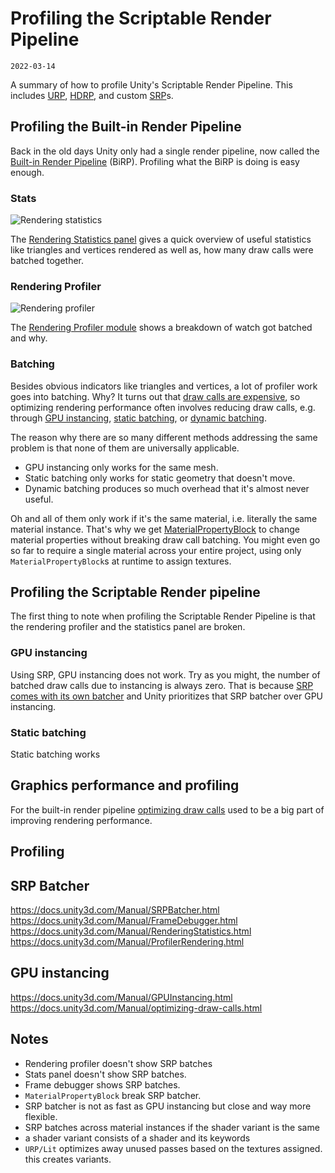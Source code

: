 # Profiling the Scriptable Render Pipeline
`2022-03-14`

A summary of how to profile Unity's Scriptable Render Pipeline. This includes [URP](https://docs.unity3d.com/Manual/universal-render-pipeline.html), [HDRP](https://docs.unity3d.com/Manual/high-definition-render-pipeline.html), and custom [SRP](https://docs.unity3d.com/Manual/ScriptableRenderPipeline.html)s.

## Profiling the Built-in Render Pipeline
Back in the old days Unity only had a single render pipeline, now called the [Built-in Render Pipeline](https://docs.unity3d.com/Manual/built-in-render-pipeline.html) (BiRP). Profiling what the BiRP is doing is easy enough.

### Stats
![Rendering statistics](https://docs.unity3d.com/uploads/Main/GameViewStats.png)

The [Rendering Statistics panel](https://docs.unity3d.com/Manual/RenderingStatistics.html) gives a quick overview of useful statistics like triangles and vertices rendered as well as, how many draw calls were batched together.

### Rendering Profiler
![Rendering profiler](https://docs.unity3d.com/uploads/Main/RenderProfiler.png)

The [Rendering Profiler module](https://docs.unity3d.com/Manual/ProfilerRendering.html) shows a breakdown of watch got batched and why.

### Batching
Besides obvious indicators like triangles and vertices, a lot of profiler work goes into batching. Why? It turns out that [draw calls are expensive](https://docs.unity3d.com/Manual/optimizing-draw-calls.html), so optimizing rendering performance often involves reducing draw calls, e.g. through [GPU instancing](https://docs.unity3d.com/Manual/GPUInstancing.html), [static batching](https://docs.unity3d.com/Manual/static-batching.html), or [dynamic batching](https://docs.unity3d.com/Manual/dynamic-batching.html).

The reason why there are so many different methods addressing the same problem is that none of them are universally applicable.
- GPU instancing only works for the same mesh.
- Static batching only works for static geometry that doesn't move.
- Dynamic batching produces so much overhead that it's almost never useful.

Oh and all of them only work if it's the same material, i.e. literally the same material instance. That's why we get [MaterialPropertyBlock](https://docs.unity3d.com/ScriptReference/MaterialPropertyBlock.html) to change material properties without breaking draw call batching. You might even go so far to require a single material across your entire project, using only `MaterialPropertyBlock`s at runtime to assign textures.

## Profiling the Scriptable Render pipeline
The first thing to note when profiling the Scriptable Render Pipeline is that the rendering profiler and the statistics panel are broken.

### GPU instancing
Using SRP, GPU instancing does not work. Try as you might, the number of batched draw calls due to instancing is always zero. That is because [SRP comes with its own batcher](https://docs.unity3d.com/Manual/SRPBatcher.html) and Unity prioritizes that SRP batcher over GPU instancing.

### Static batching
Static batching works


## Graphics performance and profiling
For the built-in render pipeline [optimizing draw calls](https://docs.unity3d.com/Manual/optimizing-draw-calls.html) used to be a big part of improving rendering performance.





## Profiling



## SRP Batcher
https://docs.unity3d.com/Manual/SRPBatcher.html
https://docs.unity3d.com/Manual/FrameDebugger.html
https://docs.unity3d.com/Manual/RenderingStatistics.html
https://docs.unity3d.com/Manual/ProfilerRendering.html


## GPU instancing
https://docs.unity3d.com/Manual/GPUInstancing.html
https://docs.unity3d.com/Manual/optimizing-draw-calls.html

## Notes
- Rendering profiler doesn't show SRP batches
- Stats panel doesn't show SRP batches.
- Frame debugger shows SRP batches.
- `MaterialPropertyBlock` break SRP batcher.
- SRP batcher is not as fast as GPU instancing but close and way more flexible.
- SRP batches across material instances if the shader variant is the same
- a shader variant consists of a shader and its keywords
- `URP/Lit` optimizes away unused passes based on the textures assigned. this creates variants.
